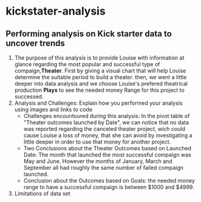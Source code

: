 # kickstater-analysis
## Performing analysis on Kick starter data to uncover trends
1. The purpose of this analysis is to provide Louise with information at glance regarding the most popular and successful type of compaign,**Theater**. 
First by giving a visual chart that will help Louise determine the suitable period to build a theater. then, we went a little deeper into data analysis and we choose Louise's prefered theatrical production **Plays** to see the needed money Range for this project to successed.
2. Analysis and Challenges: Explain how you performed your analysis using images and links to code
   - Challenges encountoured during this analysis: In the pivot table of "Theater outcomes launched by Date", we can notice that no data was reported regarding the canceled theater project, wich could cause Louise a loss of money, that she can avoid by investigating a little deeper in order to use that money for another project.
   - Two Conclusions about the Theater Outcomes based on Launched Date: The month that launched the most successful compaign was May and June. However the months of January, March and September all had roughly the same number of failed compaign launched.
   - Conclusion about the Outcomes based on Goals: the needed money range to have a successful compaign is between $1000 and $4999.
3. Limitations of data set 
